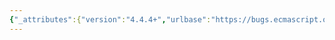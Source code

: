 ```yaml
---
{"_attributes":{"version":"4.4.4+","urlbase":"https://bugs.ecmascript.org/","maintainer":"dherman@mozilla.com"},"bug":{"bug_id":624,"creation_ts":"2012-08-19 21:21:00 -0700","short_desc":"15.10.2.*: \"internal array\"","delta_ts":"2013-10-22 18:17:19 -0700","product":"Draft for 6th Edition","component":"editorial issue","version":"Rev 9: July 8, 2012 Draft","rep_platform":"All","op_sys":"All","bug_status":"RESOLVED","resolution":"FIXED","priority":"Normal","bug_severity":"enhancement","everconfirmed":true,"reporter":{"uid":"jmdyck","name":"Michael Dyck"},"assigned_to":{"uid":"allen","name":"Allen Wirfs-Brock"},"long_desc":[{"commentid":1526,"comment_count":0,"who":{"uid":"jmdyck","name":"Michael Dyck"},"bug_when":"2012-08-19 21:21:01 -0700","thetext":"Various subsections of 15.10.2 use the phrase \"internal array\"\n(to describe the 'type' of a State's 'captures' property),\nbut do not define it.\n\nWhy not instead use the term \"list\", as defined in 8.7?"},{"commentid":1549,"comment_count":1,"who":{"uid":"allen","name":"Allen Wirfs-Brock"},"bug_when":"2012-08-30 13:26:43 -0700","thetext":"15.10 was originally written using its own specification conventions that don't quite match the rest of the spec. There is some significant rework need to make the regexp spec. match web reality.  It make the most sense to clean on the conventions used within 15.10 when that rework is done."},{"commentid":5956,"comment_count":2,"who":{"uid":"allen","name":"Allen Wirfs-Brock"},"bug_when":"2013-10-22 18:17:19 -0700","thetext":"fixed in rev17"}]}}
---
```

